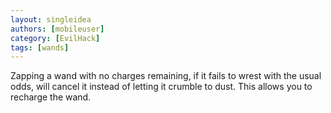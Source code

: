```yaml
---
layout: singleidea
authors: [mobileuser]
category: [EvilHack]
tags: [wands]
---
```

Zapping a wand with no charges remaining, if it fails to wrest with the usual
odds, will cancel it instead of letting it crumble to dust. This allows you to
recharge the wand.
